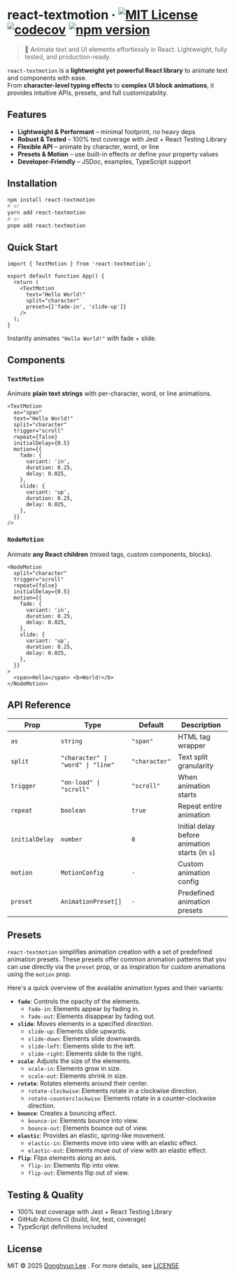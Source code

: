 # react-textmotion · [![MIT License](https://img.shields.io/badge/license-MIT-blue.svg)](./LICENSE) [![codecov](https://codecov.io/gh/shubug1015/react-textmotion/graph/badge.svg?token=S6CPN2KSCX)](https://codecov.io/gh/shubug1015/react-textmotion) [![npm version](https://img.shields.io/npm/v/react-textmotion.svg)](https://www.npmjs.com/package/react-textmotion) <!-- > [![Bundle Size](https://img.shields.io/bundlephobia/minzip/react-textmotion)](https://bundlephobia.com/package/react-textmotion) -->

> 🚀 Animate text and UI elements effortlessly in React.
> Lightweight, fully tested, and production-ready.

`react-textmotion` is a **lightweight yet powerful React library** to animate text and components with ease.  
From **character-level typing effects** to **complex UI block animations**, it provides intuitive APIs, presets, and full customizability.

## Features

- **Lightweight & Performant** – minimal footprint, no heavy deps
- **Robust & Tested** – 100% test coverage with Jest + React Testing Library
- **Flexible API** – animate by character, word, or line
- **Presets & Motion** – use built-in effects or define your property values
- **Developer-Friendly** – JSDoc, examples, TypeScript support

## Installation

```bash
npm install react-textmotion
# or
yarn add react-textmotion
# or
pnpm add react-textmotion
```

## Quick Start

```tsx
import { TextMotion } from 'react-textmotion';

export default function App() {
  return (
    <TextMotion
      text="Hello World!"
      split="character"
      preset={['fade-in', 'slide-up']}
    />
  );
}
```

Instantly animates `"Hello World!"` with fade + slide.

<!-- ## Demo

- 📺 [Live Demo on CodeSandbox](https://codesandbox.io/s/react-textmotion-demo-xxxxx)
- 📸 Preview:

<p align="center">
  <img src="https://raw.githubusercontent.com/shubug1015/react-textmotion/main/assets/demo-textmotion.gif" width="500" alt="TextMotion demo" />
</p>

--- -->

## Components

### `TextMotion`

Animate **plain text strings** with per-character, word, or line animations.

```tsx
<TextMotion
  as="span"
  text="Hello World!"
  split="character"
  trigger="scroll"
  repeat={false}
  initialDelay={0.5}
  motion={{
    fade: {
      variant: 'in',
      duration: 0.25,
      delay: 0.025,
    },
    slide: {
      variant: 'up',
      duration: 0.25,
      delay: 0.025,
    },
  }}
/>
```

### `NodeMotion`

Animate **any React children** (mixed tags, custom components, blocks).

```tsx
<NodeMotion
  split="character"
  trigger="scroll"
  repeat={false}
  initialDelay={0.5}
  motion={{
    fade: {
      variant: 'in',
      duration: 0.25,
      delay: 0.025,
    },
    slide: {
      variant: 'up',
      duration: 0.25,
      delay: 0.025,
    },
  }}
>
  <span>Hello</span> <b>World!</b>
</NodeMotion>
```

## API Reference

| Prop           | Type                              | Default       | Description                                    |
| -------------- | --------------------------------- | ------------- | ---------------------------------------------- |
| `as`           | `string`                          | `"span"`      | HTML tag wrapper                               |
| `split`        | `"character" \| "word" \| "line"` | `"character"` | Text split granularity                         |
| `trigger`      | `"on-load" \| "scroll"`           | `"scroll"`    | When animation starts                          |
| `repeat`       | `boolean`                         | `true`        | Repeat entire animation                        |
| `initialDelay` | `number`                          | `0`           | Initial delay before animation starts (in `s`) |
| `motion`       | `MotionConfig`                    | `-`           | Custom animation config                        |
| `preset`       | `AnimationPreset[]`               | `-`           | Predefined animation presets                   |

<!-- > Full details: [API Docs](./docs/API.md) -->

## Presets

`react-textmotion` simplifies animation creation with a set of predefined animation presets. These presets offer common animation patterns that you can use directly via the `preset` prop, or as inspiration for custom animations using the `motion` prop.

Here's a quick overview of the available animation types and their variants:

- **`fade`**: Controls the opacity of the elements.
  - `fade-in`: Elements appear by fading in.
  - `fade-out`: Elements disappear by fading out.
- **`slide`**: Moves elements in a specified direction.
  - `slide-up`: Elements slide upwards.
  - `slide-down`: Elements slide downwards.
  - `slide-left`: Elements slide to the left.
  - `slide-right`: Elements slide to the right.
- **`scale`**: Adjusts the size of the elements.
  - `scale-in`: Elements grow in size.
  - `scale-out`: Elements shrink in size.
- **`rotate`**: Rotates elements around their center.
  - `rotate-clockwise`: Elements rotate in a clockwise direction.
  - `rotate-counterclockwise`: Elements rotate in a counter-clockwise direction.
- **`bounce`**: Creates a bouncing effect.
  - `bounce-in`: Elements bounce into view.
  - `bounce-out`: Elements bounce out of view.
- **`elastic`**: Provides an elastic, spring-like movement.
  - `elastic-in`: Elements move into view with an elastic effect.
  - `elastic-out`: Elements move out of view with an elastic effect.
- **`flip`**: Flips elements along an axis.
  - `flip-in`: Elements flip into view.
  - `flip-out`: Elements flip out of view.

## Testing & Quality

- 100% test coverage with Jest + React Testing Library
- GitHub Actions CI (build, lint, test, coverage)
- TypeScript definitions included

<!-- ## 🤝 Contributing

Contributions are welcome!
See [CONTRIBUTING.md](./CONTRIBUTING.md) for setup, coding style, and PR guidelines.

```bash
git clone https://github.com/shubug1015/react-textmotion
cd react-textmotion
npm install
npm test
```

--- -->

## License

MIT © 2025 [Donghyun Lee](https://github.com/shubug1015) . For more details, see [LICENSE](./LICENSE)
